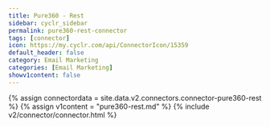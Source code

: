 ```yaml
---
title: Pure360 - Rest
sidebar: cyclr_sidebar
permalink: pure360-rest-connector
tags: [connector]
icon: https://my.cyclr.com/api/ConnectorIcon/15359
default_header: false
category: Email Marketing
categories: [Email Marketing]
showv1content: false
---
```

{% assign connectordata = site.data.v2.connectors.connector-pure360-rest %}
{% assign v1content = "pure360-rest.md" %}
{% include v2/connector/connector.html %}	